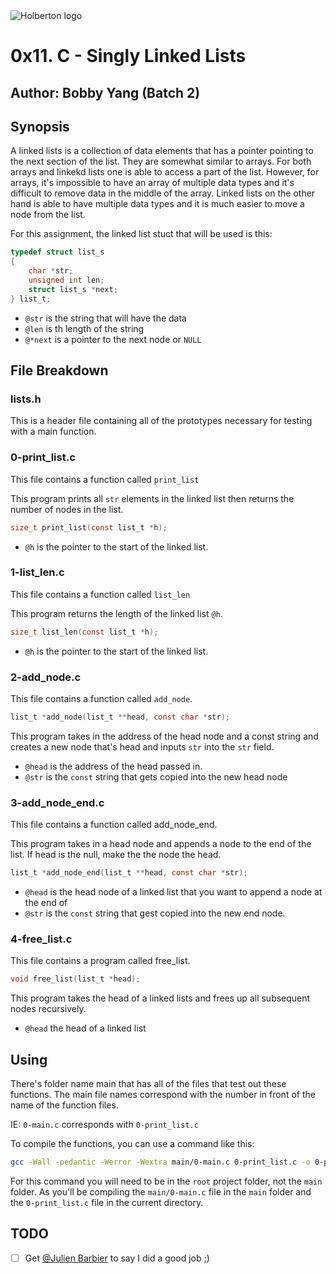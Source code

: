 <img src="https://www.holbertonschool.com/assets/holberton-logo-1cc451260ca3cd297def53f2250a9794810667c7ca7b5fa5879a569a457bf16f.png" alt="Holberton logo">

# 0x11. C - Singly Linked Lists
## Author: Bobby Yang (Batch 2)

## Synopsis
A linked lists is a collection of data elements that has a pointer pointing to the next section of the list. They are somewhat similar to arrays. For both arrays and linkekd lists one is able to access a part of the list. However, for arrays, it's impossible to have an array of multiple data types and it's difficult to remove data in the middle of the array. Linked lists on the other hand is able to have multiple data types and it is much easier to move a node from the list.

For this assignment, the linked list stuct that will be used is this:
```c
typedef struct list_s
{
    char *str;
    unsigned int len;
    struct list_s *next;
} list_t;
```
- `@str` is the string that will have the data
- `@len` is th length of the string
- `@*next` is a pointer to the next node or `NULL`

## File Breakdown
### lists.h 
This is a header file containing all of the prototypes necessary for testing with a main function.

### 0-print_list.c
This file contains a function called `print_list`

This program prints all `str` elements in the linked list then returns the number of nodes in the list.

```c
size_t print_list(const list_t *h);
```

- `@h` is the pointer to the start of the linked list.

### 1-list_len.c
This file contains a function called `list_len`

This program returns the length of the linked list `@h`.

```c
size_t list_len(const list_t *h);
```

- `@h` is the pointer to the start of the linked list.

### 2-add_node.c
This file contains a function called `add_node`.

```c
list_t *add_node(list_t **head, const char *str);
```

This program takes in the address of the head node and a const string and creates a new node that's head and inputs `str` into the `str` field.

- `@head` is the address of the head passed in.
- `@str` is the `const` string that gets copied into the new head node

### 3-add_node_end.c
This file contains a function called add_node_end.

This program takes in a head node and appends a node to the end of the list. If head is the null, make the the node the head.

```c
list_t *add_node_end(list_t **head, const char *str);
```

- `@head` is the head node of a linked list that you want to append a node at the end of
- `@str` is the `const` string that gest copied into the new end node.

### 4-free_list.c
This file contains a program called free_list.

```c
void free_list(list_t *head);
```
This program takes the head of a linked lists and frees up all subsequent nodes recursively.

- `@head` the head of a linked list

## Using
There's folder name main that has all of the files that test out these functions. The main file names correspond with the number in front of the name of the function files.

IE:
`0-main.c` corresponds with `0-print_list.c`

To compile the functions, you can use a command like this:
```bash
gcc -Wall -pedantic -Werror -Wextra main/0-main.c 0-print_list.c -o 0-print_list.c
```

For this command you will need to be in the `root` project folder, not the `main` folder. As you'll be compiling the `main/0-main.c` file in the `main` folder and the `0-print_list.c` file in the current directory.

## TODO
- [ ] Get [@Julien Barbier](https://github.com/jbarbier) to say I did a good job ;)

